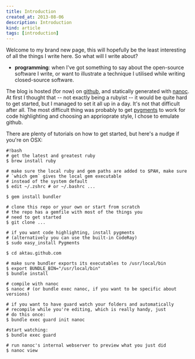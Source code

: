 ```yaml
---
title: Introduction
created_at: 2013-08-06
description: Introduction
kind: article
tags: [introduction]
---
```

Welcome to my brand new page, this will hopefully be the least interesting of all the things I write here. So what will I write about?

- **programming**: when I've got something to say about the open-source software I write, or want to illustrate a technique I utilised while writing closed-source software.

The blog is hosted (for now) on [github](https://github.com/), and statically generated with [nanoc](http://nanoc.ws/). At first I thought that -- not exactly being a rubyist -- it would be quite hard to get started, but I managed to set it all up in a day. It's not that difficult after all. The most difficult thing was probably to get [pygments](http://pygments.org/) to work for code highlighting and choosing an apprioprate style, I chose to emulate github.

There are plenty of tutorials on how to get started, but here's a nudge if you're on OSX:

~~~~~~~~
#!bash
# get the latest and greatest ruby
$ brew install ruby

# make sure the local ruby and gem paths are added to $PAH, make sure
# `which gem` gives the local gem executable
# instead of the system default
$ edit ~/.zshrc # or ~/.bashrc ...

$ gem install bundler

# clone this repo or your own or start from scratch
# the repo has a gemfile with most of the things you
# need to get started
$ git clone ...

# if you want code highlighting, install pygments
# (alternatively you can use the built-in CodeRay)
$ sudo easy_install Pygments

$ cd aktau.github.com

# make sure bundler exports its executables to /usr/local/bin
$ export BUNDLE_BIN="/usr/local/bin"
$ bundle install

# compile with nanoc
$ nanoc # (or bundle exec nanoc, if you want to be specific about versions)

# if you want to have guard watch your folders and automatically
# recompile while you're editing, which is really handy, just
# do this once:
$ bundle exec guard init nanoc

#start watching:
$ bundle exec guard

# run nanoc's internal webserver to preview what you just did
$ nanoc view
~~~~~~~~
